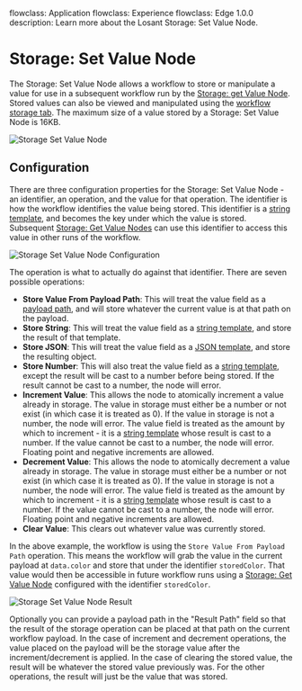 flowclass: Application
flowclass: Experience
flowclass: Edge 1.0.0
description: Learn more about the Losant Storage: Set Value Node.

# Storage: Set Value Node

The Storage: Set Value Node allows a workflow to store or manipulate a value for use in a subsequent workflow run by the [Storage: get Value Node](/workflows/data/get-value/). Stored values can also be viewed and manipulated using the [workflow storage tab](/workflows/overview/#workflow-storage). The maximum size of a value stored
by a Storage: Set Value Node is 16KB.

![Storage Set Value Node](/images/workflows/data/storage-set-value-node.png "Storage Set Value Node")

## Configuration

There are three configuration properties for the Storage: Set Value Node - an identifier, an operation, and the value for that operation. The identifier is how the workflow identifies the value being stored. This identifier is a [string template](/workflows/accessing-payload-data/#string-templates), and becomes the key under which the value is stored. Subsequent [Storage: Get Value Nodes](/workflows/data/get-value/) can use this identifier to access this value in other runs of the workflow.

![Storage Set Value Node Configuration](/images/workflows/data/storage-set-value-node-config.png "Storage Set Value Node Configuration")

The operation is what to actually do against that identifier. There are seven possible operations:

* **Store Value From Payload Path**: This will treat the value field as a [payload path](/workflows/accessing-payload-data/#payload-paths), and will store whatever the current value is at that path on the payload.
* **Store String**: This will treat the value field as a [string template](/workflows/accessing-payload-data/#string-templates), and store the result of that template.
* **Store JSON**: This will treat the value field as a [JSON template](/workflows/accessing-payload-data/#json-templates), and store the resulting object.
* **Store Number**: This will also treat the value field as a [string template](/workflows/accessing-payload-data/#string-templates), except the result will be cast to a number before being stored. If the result cannot be cast to a number, the node will error.
* **Increment Value**: This allows the node to atomically increment a value already in storage. The value in storage must either be a number or not exist (in which case it is treated as 0). If the value in storage is not a number, the node will error. The value field is treated as the amount by which to increment - it is a [string template](/workflows/accessing-payload-data/#string-templates) whose result is cast to a number. If the value cannot be cast to a number, the node will error. Floating point and negative increments are allowed.
* **Decrement Value**: This allows the node to atomically decrement a value already in storage. The value in storage must either be a number or not exist (in which case it is treated as 0). If the value in storage is not a number, the node will error. The value field is treated as the amount by which to increment - it is a [string template](/workflows/accessing-payload-data/#string-templates) whose result is cast to a number. If the value cannot be cast to a number, the node will error. Floating point and negative increments are allowed.
* **Clear Value**: This clears out whatever value was currently stored.

In the above example, the workflow is using the `Store Value From Payload Path` operation. This means the workflow will grab the value in the current payload at `data.color` and store that under the identifier `storedColor`. That value would then be accessible in future workflow runs using a [Storage: Get Value Node](/workflows/data/get-value/) configured with the identifier `storedColor`.

![Storage Set Value Node Result](/images/workflows/data/storage-set-value-node-result.png "Storage Set Value Node Result")

Optionally you can provide a payload path in the "Result Path" field so that the result of the storage operation can be placed at that path on the current workflow payload. In the case of increment and decrement operations, the value placed on the payload will be the storage value after the increment/decrement is applied. In the case of clearing the stored value, the result will be whatever the stored value previously was. For the other operations, the result will just be the value that was stored.

